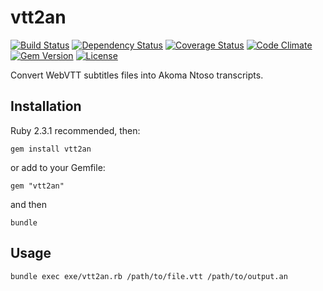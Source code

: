# vtt2an

[![Build Status](http://img.shields.io/travis/Floppy/vtt2an.svg?style=flat-square)](https://travis-ci.org/Floppy/vtt2an)
[![Dependency Status](http://img.shields.io/gemnasium/github.com/Floppy/vtt2an.svg?style=flat-square)](https://gemnasium.com/github.com/Floppy/vtt2an)
[![Coverage Status](http://img.shields.io/coveralls/Floppy/vtt2an.svg?style=flat-square)](https://coveralls.io/r/Floppy/vtt2an)
[![Code Climate](http://img.shields.io/codeclimate/github/Floppy/vtt2an.svg?style=flat-square)](https://codeclimate.com/github/Floppy/vtt2an)
[![Gem Version](http://img.shields.io/gem/v/vtt2an.svg?style=flat-square)](https://rubygems.org/gems/vtt2an)
[![License](http://img.shields.io/:license-mit-blue.svg?style=flat-square)](http://Floppy.mit-license.org)

Convert WebVTT subtitles files into Akoma Ntoso transcripts.

## Installation

Ruby 2.3.1 recommended, then:

`gem install vtt2an`

or add to your Gemfile:

`gem "vtt2an"`

and then

`bundle`

## Usage

`bundle exec exe/vtt2an.rb /path/to/file.vtt /path/to/output.an`